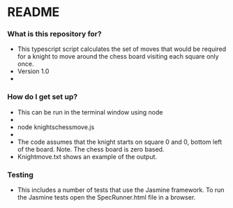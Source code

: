 # README

### What is this repository for?

- This typescript script calculates the set of moves that would be required for a knight to move around the chess board visiting each square only once.
- Version 1.0
-

### How do I get set up?

- This can be run in the terminal window using node
-
- node knightschessmove.js
-
- The code assumes that the knight starts on square 0 and 0, bottom left of the board. Note. The chess board is zero based.
- Knightmove.txt shows an example of the output.

### Testing

- This includes a number of tests that use the Jasmine framework. To run the Jasmine tests open the SpecRunner.html file in a browser.
